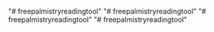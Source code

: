 "# freepalmistryreadingtool" 
"# freepalmistryreadingtool" 
"# freepalmistryreadingtool" 
"# freepalmistryreadingtool" 
